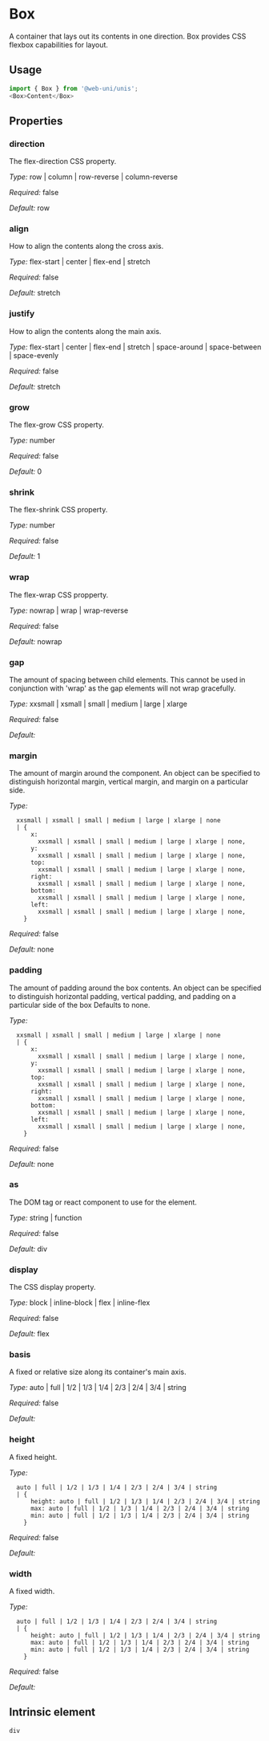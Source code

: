 # Box

A container that lays out its contents in one direction. Box provides CSS flexbox capabilities for layout.

## Usage

```javascript
import { Box } from '@web-uni/unis';
<Box>Content</Box>
```

## Properties

### direction

The flex-direction CSS property.

*Type:* row | column | row-reverse | column-reverse

*Required:* false

*Default:* row

### align

How to align the contents along the cross axis.

*Type:* flex-start | center | flex-end | stretch

*Required:* false

*Default:* stretch

### justify

How to align the contents along the main axis.

*Type:* flex-start | center | flex-end | stretch | space-around | space-between | space-evenly

*Required:* false

*Default:* stretch

### grow

The flex-grow CSS property.

*Type:* number

*Required:* false

*Default:* 0

### shrink

The flex-shrink CSS property.

*Type:* number

*Required:* false

*Default:* 1

### wrap

The flex-wrap CSS propperty.

*Type:* nowrap | wrap | wrap-reverse

*Required:* false

*Default:* nowrap

### gap

The amount of spacing between child elements. This cannot be used in conjunction with 'wrap' as the gap elements will not wrap gracefully.

*Type:* xxsmall | xsmall | small | medium | large | xlarge

*Required:* false

*Default:*

### margin

The amount of margin around the component. An object can be specified to distinguish horizontal margin, vertical margin, and margin on a particular side.

*Type:*
```
  xxsmall | xsmall | small | medium | large | xlarge | none
  | {
      x:
        xxsmall | xsmall | small | medium | large | xlarge | none,
      y:
        xxsmall | xsmall | small | medium | large | xlarge | none,
      top:
        xxsmall | xsmall | small | medium | large | xlarge | none,
      right:
        xxsmall | xsmall | small | medium | large | xlarge | none,
      bottom:
        xxsmall | xsmall | small | medium | large | xlarge | none,
      left:
        xxsmall | xsmall | small | medium | large | xlarge | none,
    }
```
*Required:* false

*Default:* none

### padding

The amount of padding around the box contents. An object can be specified to distinguish horizontal padding, vertical padding, and padding on a particular side of the box Defaults to none.

*Type:*
```
  xxsmall | xsmall | small | medium | large | xlarge | none
  | {
      x:
        xxsmall | xsmall | small | medium | large | xlarge | none,
      y:
        xxsmall | xsmall | small | medium | large | xlarge | none,
      top:
        xxsmall | xsmall | small | medium | large | xlarge | none,
      right:
        xxsmall | xsmall | small | medium | large | xlarge | none,
      bottom:
        xxsmall | xsmall | small | medium | large | xlarge | none,
      left:
        xxsmall | xsmall | small | medium | large | xlarge | none,
    }
```
*Required:* false

*Default:* none

### as

The DOM tag or react component to use for the element.

*Type:* string | function

*Required:* false

*Default:* div

### display

The CSS display property.

*Type:* block | inline-block | flex | inline-flex

*Required:* false

*Default:* flex

### basis

A fixed or relative size along its container's main axis.

*Type:* auto | full | 1/2 | 1/3 | 1/4 | 2/3 | 2/4 | 3/4 | string

*Required:* false

*Default:*

### height

A fixed height.

*Type:*
```
  auto | full | 1/2 | 1/3 | 1/4 | 2/3 | 2/4 | 3/4 | string
  | {
      height: auto | full | 1/2 | 1/3 | 1/4 | 2/3 | 2/4 | 3/4 | string
      max: auto | full | 1/2 | 1/3 | 1/4 | 2/3 | 2/4 | 3/4 | string
      min: auto | full | 1/2 | 1/3 | 1/4 | 2/3 | 2/4 | 3/4 | string
    }
```

*Required:* false

*Default:*

### width

A fixed width.

*Type:*
```
  auto | full | 1/2 | 1/3 | 1/4 | 2/3 | 2/4 | 3/4 | string
  | {
      height: auto | full | 1/2 | 1/3 | 1/4 | 2/3 | 2/4 | 3/4 | string
      max: auto | full | 1/2 | 1/3 | 1/4 | 2/3 | 2/4 | 3/4 | string
      min: auto | full | 1/2 | 1/3 | 1/4 | 2/3 | 2/4 | 3/4 | string
    }
```

*Required:* false

*Default:*

## Intrinsic element

```
div
```
